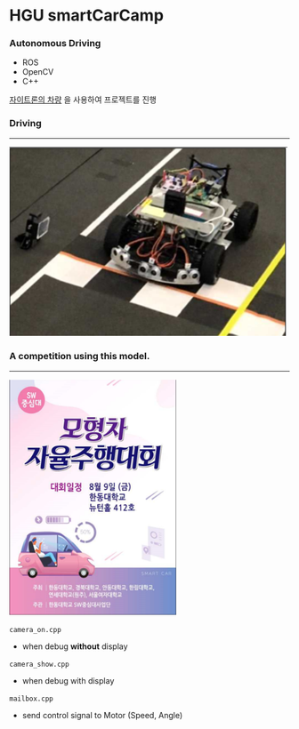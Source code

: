 # HGU smartCarCamp

### Autonomous Driving
- ROS
- OpenCV
- C++

[자이트론의 차량](http://xytron.co.kr/?page_id=504) 을 사용하여 프로젝트를 진행
### Driving
--------------
<img src="./figs/Car.png" width="500" />

### A competition using this model.
--------------
<img src="./figs/Poster.png" width="300" />


`camera_on.cpp` 
- when debug **without** display

`camera_show.cpp`
- when debug with display

`mailbox.cpp`
- send control signal to Motor (Speed, Angle)
